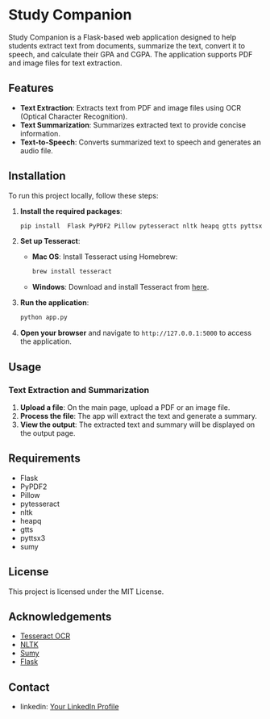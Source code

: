# Study Companion

Study Companion is a Flask-based web application designed to help students extract text from documents, summarize the text, convert it to speech, and calculate their GPA and CGPA. The application supports PDF and image files for text extraction.

## Features

- **Text Extraction**: Extracts text from PDF and image files using OCR (Optical Character Recognition).
- **Text Summarization**: Summarizes extracted text to provide concise information.
- **Text-to-Speech**: Converts summarized text to speech and generates an audio file.

## Installation

To run this project locally, follow these steps:

1. **Install the required packages**:

    ```sh
    pip install  Flask PyPDF2 Pillow pytesseract nltk heapq gtts pyttsx3 sumy

    ```

2. **Set up Tesseract**:

    - **Mac OS**: Install Tesseract using Homebrew:

        ```sh
        brew install tesseract
        ```

    - **Windows**: Download and install Tesseract from [here](https://github.com/UB-Mannheim/tesseract/wiki).

3. **Run the application**:

    ```sh
    python app.py
    ```

6. **Open your browser** and navigate to `http://127.0.0.1:5000` to access the application.

## Usage

### Text Extraction and Summarization

1. **Upload a file**: On the main page, upload a PDF or an image file.
2. **Process the file**: The app will extract the text and generate a summary.
3. **View the output**: The extracted text and summary will be displayed on the output page.



## Requirements

- Flask
- PyPDF2
- Pillow
- pytesseract
- nltk
- heapq
- gtts
- pyttsx3
- sumy


## License

This project is licensed under the MIT License.

## Acknowledgements

- [Tesseract OCR](https://github.com/tesseract-ocr/tesseract)
- [NLTK](https://www.nltk.org/)
- [Sumy](https://github.com/miso-belica/sumy)
- [Flask](https://flask.palletsprojects.com/)


## Contact

- linkedin: [Your LinkedIn Profile](www.linkedin.com/in/mohamed-musaraf-180877244)
